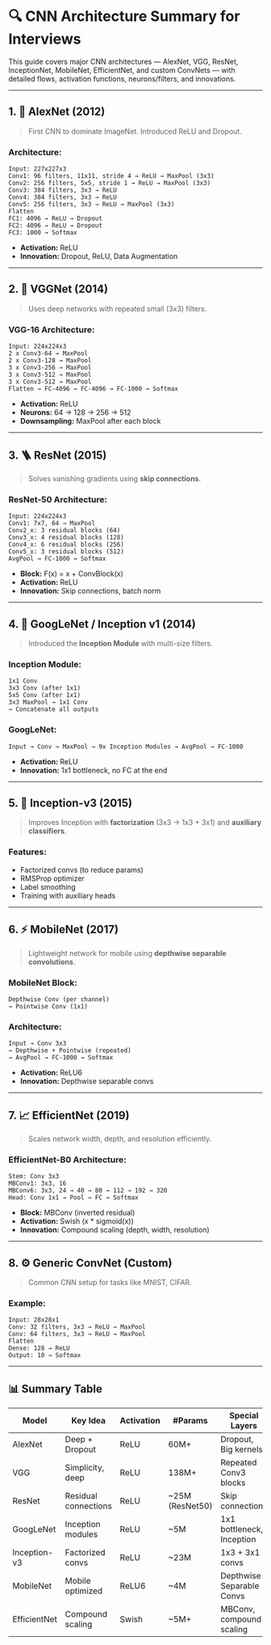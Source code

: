 # 🔍 CNN Architecture Summary for Interviews

This guide covers major CNN architectures — AlexNet, VGG, ResNet, InceptionNet, MobileNet, EfficientNet, and custom ConvNets — with detailed flows, activation functions, neurons/filters, and innovations.

---

## 1. 🧠 AlexNet (2012)

> First CNN to dominate ImageNet. Introduced ReLU and Dropout.

### Architecture:

```
Input: 227x227x3
Conv1: 96 filters, 11x11, stride 4 → ReLU → MaxPool (3x3)
Conv2: 256 filters, 5x5, stride 1 → ReLU → MaxPool (3x3)
Conv3: 384 filters, 3x3 → ReLU
Conv4: 384 filters, 3x3 → ReLU
Conv5: 256 filters, 3x3 → ReLU → MaxPool (3x3)
Flatten
FC1: 4096 → ReLU → Dropout
FC2: 4096 → ReLU → Dropout
FC3: 1000 → Softmax
```

- **Activation:** ReLU
- **Innovation:** Dropout, ReLU, Data Augmentation

---

## 2. 🧱 VGGNet (2014)

> Uses deep networks with repeated small (3x3) filters.

### VGG-16 Architecture:

```
Input: 224x224x3
2 x Conv3-64 → MaxPool
2 x Conv3-128 → MaxPool
3 x Conv3-256 → MaxPool
3 x Conv3-512 → MaxPool
3 x Conv3-512 → MaxPool
Flatten → FC-4096 → FC-4096 → FC-1000 → Softmax
```

- **Activation:** ReLU
- **Neurons:** 64 → 128 → 256 → 512
- **Downsampling:** MaxPool after each block

---

## 3. 🪜 ResNet (2015)

> Solves vanishing gradients using **skip connections**.

### ResNet-50 Architecture:

```
Input: 224x224x3
Conv1: 7x7, 64 → MaxPool
Conv2_x: 3 residual blocks (64)
Conv3_x: 4 residual blocks (128)
Conv4_x: 6 residual blocks (256)
Conv5_x: 3 residual blocks (512)
AvgPool → FC-1000 → Softmax
```

- **Block:** F(x) = x + ConvBlock(x)
- **Activation:** ReLU
- **Innovation:** Skip connections, batch norm

---

## 4. 🔀 GoogLeNet / Inception v1 (2014)

> Introduced the **Inception Module** with multi-size filters.

### Inception Module:

```
1x1 Conv
3x3 Conv (after 1x1)
5x5 Conv (after 1x1)
3x3 MaxPool → 1x1 Conv
→ Concatenate all outputs
```

### GoogLeNet:

```
Input → Conv → MaxPool → 9x Inception Modules → AvgPool → FC-1000
```

- **Activation:** ReLU
- **Innovation:** 1x1 bottleneck, no FC at the end

---

## 5. 🧠 Inception-v3 (2015)

> Improves Inception with **factorization** (3x3 → 1x3 + 3x1) and **auxiliary classifiers**.

### Features:

- Factorized convs (to reduce params)
- RMSProp optimizer
- Label smoothing
- Training with auxiliary heads

---

## 6. ⚡ MobileNet (2017)

> Lightweight network for mobile using **depthwise separable convolutions**.

### MobileNet Block:

```
Depthwise Conv (per channel)
→ Pointwise Conv (1x1)
```

### Architecture:

```
Input → Conv 3x3
→ Depthwise + Pointwise (repeated)
→ AvgPool → FC-1000 → Softmax
```

- **Activation:** ReLU6
- **Innovation:** Depthwise separable convs

---

## 7. 📈 EfficientNet (2019)

> Scales network width, depth, and resolution efficiently.

### EfficientNet-B0 Architecture:

```
Stem: Conv 3x3
MBConv1: 3x3, 16
MBConv6: 3x3, 24 → 40 → 80 → 112 → 192 → 320
Head: Conv 1x1 → Pool → FC → Softmax
```

- **Block:** MBConv (inverted residual)
- **Activation:** Swish (x \* sigmoid(x))
- **Innovation:** Compound scaling (depth, width, resolution)

---

## 8. ⚙️ Generic ConvNet (Custom)

> Common CNN setup for tasks like MNIST, CIFAR.

### Example:

```
Input: 28x28x1
Conv: 32 filters, 3x3 → ReLU → MaxPool
Conv: 64 filters, 3x3 → ReLU → MaxPool
Flatten
Dense: 128 → ReLU
Output: 10 → Softmax
```

---

## 📊 Summary Table

| Model        | Key Idea             | Activation | #Params         | Special Layers            |
| ------------ | -------------------- | ---------- | --------------- | ------------------------- |
| AlexNet      | Deep + Dropout       | ReLU       | 60M+            | Dropout, Big kernels      |
| VGG          | Simplicity, deep     | ReLU       | 138M+           | Repeated Conv3 blocks     |
| ResNet       | Residual connections | ReLU       | ~25M (ResNet50) | Skip connections          |
| GoogLeNet    | Inception modules    | ReLU       | ~5M             | 1x1 bottleneck, Inception |
| Inception-v3 | Factorized convs     | ReLU       | ~23M            | 1x3 + 3x1 convs           |
| MobileNet    | Mobile optimized     | ReLU6      | ~4M             | Depthwise Separable Convs |
| EfficientNet | Compound scaling     | Swish      | ~5M+            | MBConv, compound scaling  |
